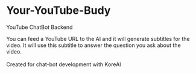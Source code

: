# Your-YouTube-Budy
YouTube ChatBot Backend

You can feed a YouTube URL to the AI and it will generate subtitles for the video. It will use this subtitle to answer the question you ask about the video.<br><br>
Created for chat-bot development with KoreAI
